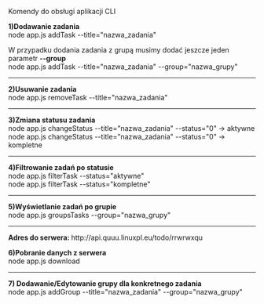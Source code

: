 Komendy do obsługi aplikacji CLI

<strong>1)Dodawanie zadania</strong><br />
node app.js addTask --title="nazwa_zadania"

W przypadku dodania zadania z grupą musimy dodać jeszcze jeden parametr <strong>--group</strong><br />
node app.js addTask --title="nazwa_zadania" --group="nazwa_grupy"

<hr />
<strong>2)Usuwanie zadania</strong><br />
node app.js removeTask --title="nazwa_zadania"
<hr />
<strong>3)Zmiana statusu zadania</strong><br />
node app.js changeStatus --title="nazwa_zadania" --status="0" -> aktywne<br />
node app.js changeStatus --title="nazwa_zadania" --status="0" -> kompletne
<hr />
<strong>4)Filtrowanie zadań po statusie</strong><br />
node app.js filterTask --status="aktywne"<br />
node app.js filterTask --status="kompletne"
<hr />
<strong>5)Wyświetlanie zadań po grupie</strong><br />
node app.js groupsTasks --group="nazwa_grupy"
<hr />
<strong>Adres do serwera: </strong>
http://api.quuu.linuxpl.eu/todo/rrwrwxqu

<strong>6)Pobranie danych z serwera</strong><br />
node app.js download

<hr />

<strong>7) Dodawanie/Edytowanie grupy dla konkretnego zadania</strong><br />
node app.js addGroup --title="nazwa_zadania" --group="nazwa_grupy"
